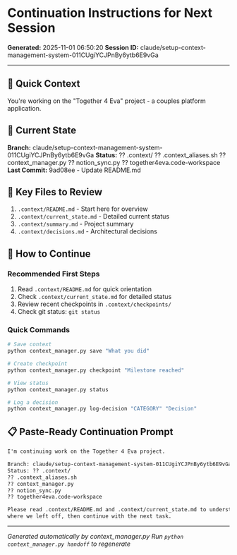 # Continuation Instructions for Next Session

**Generated:** 2025-11-01 06:50:20
**Session ID:** claude/setup-context-management-system-011CUgiYCJPnBy6ytb6E9vGa

---

## 🎯 Quick Context

You're working on the "Together 4 Eva" project - a couples platform application.

## 📍 Current State

**Branch:** claude/setup-context-management-system-011CUgiYCJPnBy6ytb6E9vGa
**Status:** ?? .context/
?? .context_aliases.sh
?? context_manager.py
?? notion_sync.py
?? together4eva.code-workspace
**Last Commit:** 9ad08ee - Update README.md

## 📂 Key Files to Review

1. `.context/README.md` - Start here for overview
2. `.context/current_state.md` - Detailed current status
3. `.context/summary.md` - Project summary
4. `.context/decisions.md` - Architectural decisions

## 🚀 How to Continue

### Recommended First Steps
1. Read `.context/README.md` for quick orientation
2. Check `.context/current_state.md` for detailed status
3. Review recent checkpoints in `.context/checkpoints/`
4. Check git status: `git status`

### Quick Commands
```bash
# Save context
python context_manager.py save "What you did"

# Create checkpoint
python context_manager.py checkpoint "Milestone reached"

# View status
python context_manager.py status

# Log a decision
python context_manager.py log-decision "CATEGORY" "Decision"
```

## 📋 Paste-Ready Continuation Prompt

```markdown
I'm continuing work on the Together 4 Eva project.

Branch: claude/setup-context-management-system-011CUgiYCJPnBy6ytb6E9vGa
Status: ?? .context/
?? .context_aliases.sh
?? context_manager.py
?? notion_sync.py
?? together4eva.code-workspace

Please read .context/README.md and .context/current_state.md to understand
where we left off, then continue with the next task.
```

---

*Generated automatically by context_manager.py*
*Run `python context_manager.py handoff` to regenerate*
